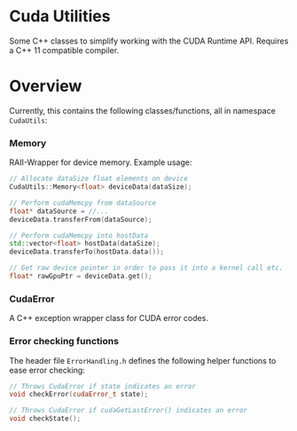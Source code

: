 Cuda Utilities
==============

Some C++ classes to simplify working with the CUDA Runtime API. Requires a C++ 11 compatible compiler.

# Overview

Currently, this contains the following classes/functions, all in namespace `CudaUtils`:

### Memory

RAII-Wrapper for device memory. Example usage:

```cpp
// Allocate dataSize float elements on device
CudaUtils::Memory<float> deviceData(dataSize);

// Perform cudaMemcpy from dataSource
float* dataSource = //...
deviceData.transferFrom(dataSource);

// Perform cudaMemcpy into hostData
std::vector<float> hostData(dataSize);
deviceData.transferTo(hostData.data());

// Get raw device pointer in order to pass it into a kernel call etc.
float* rawGpuPtr = deviceData.get();
```

### CudaError

A C++ exception wrapper class for CUDA error codes.

### Error checking functions

The header file `ErrorHandling.h` defines the following helper functions to ease error checking:

```cpp
// Throws CudaError if state indicates an error
void checkError(cudaError_t state);

// Throws CudaError if cudaGetLastError() indicates an error
void checkState();
```
